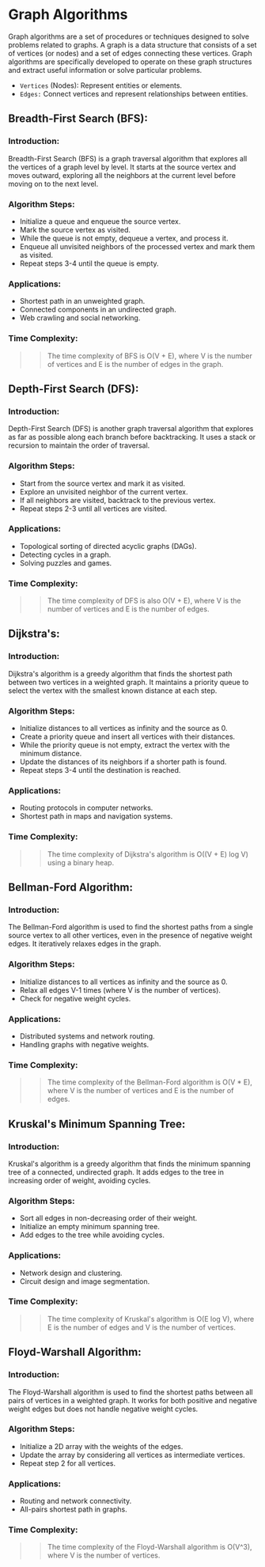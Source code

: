 # Graph Algorithms
Graph algorithms are a set of procedures or techniques designed to solve problems related to graphs. A graph is a data structure that consists of a set of vertices (or nodes) and a set of edges connecting these vertices. Graph algorithms are specifically developed to operate on these graph structures and extract useful information or solve particular problems.

- `Vertices` (Nodes): Represent entities or elements.
- `Edges:` Connect vertices and represent relationships between entities.

## Breadth-First Search (BFS):
### Introduction:
Breadth-First Search (BFS) is a graph traversal algorithm that explores all the vertices of a graph level by level. It starts at the source vertex and moves outward, exploring all the neighbors at the current level before moving on to the next level.

### Algorithm Steps:
- Initialize a queue and enqueue the source vertex.
- Mark the source vertex as visited.
- While the queue is not empty, dequeue a vertex, and process it.
- Enqueue all unvisited neighbors of the processed vertex and mark them as visited.
- Repeat steps 3-4 until the queue is empty.

### Applications:
- Shortest path in an unweighted graph.
- Connected components in an undirected graph.
- Web crawling and social networking.

### Time Complexity:
>> The time complexity of BFS is O(V + E), where V is the number of vertices and E is the number of edges in the graph.

## Depth-First Search (DFS):
### Introduction:
Depth-First Search (DFS) is another graph traversal algorithm that explores as far as possible along each branch before backtracking. It uses a stack or recursion to maintain the order of traversal.

### Algorithm Steps:
- Start from the source vertex and mark it as visited.
- Explore an unvisited neighbor of the current vertex.
- If all neighbors are visited, backtrack to the previous vertex.
- Repeat steps 2-3 until all vertices are visited.

### Applications:
- Topological sorting of directed acyclic graphs (DAGs).
- Detecting cycles in a graph.
- Solving puzzles and games.

### Time Complexity:
>> The time complexity of DFS is also O(V + E), where V is the number of vertices and E is the number of edges.

## Dijkstra's:
### Introduction:
Dijkstra's algorithm is a greedy algorithm that finds the shortest path between two vertices in a weighted graph. It maintains a priority queue to select the vertex with the smallest known distance at each step.

### Algorithm Steps:
- Initialize distances to all vertices as infinity and the source as 0.
- Create a priority queue and insert all vertices with their distances.
- While the priority queue is not empty, extract the vertex with the minimum distance.
- Update the distances of its neighbors if a shorter path is found.
- Repeat steps 3-4 until the destination is reached.

### Applications:
- Routing protocols in computer networks.
- Shortest path in maps and navigation systems.

### Time Complexity:
>> The time complexity of Dijkstra's algorithm is O((V + E) log V) using a binary heap.

## Bellman-Ford Algorithm:
### Introduction:
The Bellman-Ford algorithm is used to find the shortest paths from a single source vertex to all other vertices, even in the presence of negative weight edges. It iteratively relaxes edges in the graph.

### Algorithm Steps:
- Initialize distances to all vertices as infinity and the source as 0.
- Relax all edges V-1 times (where V is the number of vertices).
- Check for negative weight cycles.

### Applications:
- Distributed systems and network routing.
- Handling graphs with negative weights.

### Time Complexity:
>> The time complexity of the Bellman-Ford algorithm is O(V * E), where V is the number of vertices and E is the number of edges.

## Kruskal's Minimum Spanning Tree:
### Introduction:
Kruskal's algorithm is a greedy algorithm that finds the minimum spanning tree of a connected, undirected graph. It adds edges to the tree in increasing order of weight, avoiding cycles.

### Algorithm Steps:
- Sort all edges in non-decreasing order of their weight.
- Initialize an empty minimum spanning tree.
- Add edges to the tree while avoiding cycles.

### Applications:
- Network design and clustering.
- Circuit design and image segmentation.

### Time Complexity:
>> The time complexity of Kruskal's algorithm is O(E log V), where E is the number of edges and V is the number of vertices.

## Floyd-Warshall Algorithm:
### Introduction:
The Floyd-Warshall algorithm is used to find the shortest paths between all pairs of vertices in a weighted graph. It works for both positive and negative weight edges but does not handle negative weight cycles.

### Algorithm Steps:
- Initialize a 2D array with the weights of the edges.
- Update the array by considering all vertices as intermediate vertices.
- Repeat step 2 for all vertices.

### Applications:
- Routing and network connectivity.
- All-pairs shortest path in graphs.

### Time Complexity:
>> The time complexity of the Floyd-Warshall algorithm is O(V^3), where V is the number of vertices.
